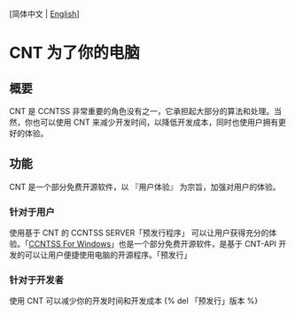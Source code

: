 [简体中文 | <a href="./Readme(en-us).md">English</a>]

# CNT 为了你的电脑
## 概要
CNT 是 CCNTSS 非常重要的角色没有之一，它承担起大部分的算法和处理。当然，你也可以使用 CNT 来减少开发时间，以降低开发成本，同时也使用户拥有更好的体验。
## 功能
CNT 是一个部分免费开源软件，以 『用户体验』 为宗旨，加强对用户的体验。
### 针对于用户
使用基于 CNT 的 CCNTSS SERVER「预发行程序」 可以让用户获得充分的体验。「<a href="https://github.com/TaimWay/CCNTSS_Server-Windows">CCNTSS For Windows</a>」也是一个部分免费开源软件，是基于 CNT-API 开发的可以让用户便捷使用电脑的开源程序。「预发行」
### 针对于开发者
使用 CNT 可以减少你的开发时间和开发成本 {% del 「预发行」版本 %} 